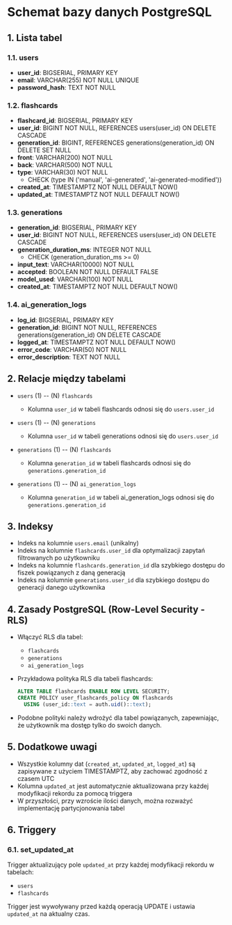 # Schemat bazy danych PostgreSQL

## 1. Lista tabel

### 1.1. users

- **user_id**: BIGSERIAL, PRIMARY KEY
- **email**: VARCHAR(255) NOT NULL UNIQUE
- **password_hash**: TEXT NOT NULL

### 1.2. flashcards

- **flashcard_id**: BIGSERIAL, PRIMARY KEY
- **user_id**: BIGINT NOT NULL, REFERENCES users(user_id) ON DELETE CASCADE
- **generation_id**: BIGINT, REFERENCES generations(generation_id) ON DELETE SET NULL
- **front**: VARCHAR(200) NOT NULL
- **back**: VARCHAR(500) NOT NULL
- **type**: VARCHAR(30) NOT NULL
  - CHECK (type IN ('manual', 'ai-generated', 'ai-generated-modified'))
- **created_at**: TIMESTAMPTZ NOT NULL DEFAULT NOW()
- **updated_at**: TIMESTAMPTZ NOT NULL DEFAULT NOW()

### 1.3. generations

- **generation_id**: BIGSERIAL, PRIMARY KEY
- **user_id**: BIGINT NOT NULL, REFERENCES users(user_id) ON DELETE CASCADE
- **generation_duration_ms**: INTEGER NOT NULL
  - CHECK (generation_duration_ms >= 0)
- **input_text**: VARCHAR(10000) NOT NULL
- **accepted**: BOOLEAN NOT NULL DEFAULT FALSE
- **model_used**: VARCHAR(100) NOT NULL
- **created_at**: TIMESTAMPTZ NOT NULL DEFAULT NOW()

### 1.4. ai_generation_logs

- **log_id**: BIGSERIAL, PRIMARY KEY
- **generation_id**: BIGINT NOT NULL, REFERENCES generations(generation_id) ON DELETE CASCADE
- **logged_at**: TIMESTAMPTZ NOT NULL DEFAULT NOW()
- **error_code**: VARCHAR(50) NOT NULL
- **error_description**: TEXT NOT NULL

## 2. Relacje między tabelami

- `users` (1) -- (N) `flashcards`

  - Kolumna `user_id` w tabeli flashcards odnosi się do `users.user_id`

- `users` (1) -- (N) `generations`

  - Kolumna `user_id` w tabeli generations odnosi się do `users.user_id`

- `generations` (1) -- (N) `flashcards`

  - Kolumna `generation_id` w tabeli flashcards odnosi się do `generations.generation_id`

- `generations` (1) -- (N) `ai_generation_logs`
  - Kolumna `generation_id` w tabeli ai_generation_logs odnosi się do `generations.generation_id`

## 3. Indeksy

- Indeks na kolumnie `users.email` (unikalny)
- Indeks na kolumnie `flashcards.user_id` dla optymalizacji zapytań filtrowanych po użytkowniku
- Indeks na kolumnie `flashcards.generation_id` dla szybkiego dostępu do fiszek powiązanych z daną generacją
- Indeks na kolumnie `generations.user_id` dla szybkiego dostępu do generacji danego użytkownika

## 4. Zasady PostgreSQL (Row-Level Security - RLS)

- Włączyć RLS dla tabel:

  - `flashcards`
  - `generations`
  - `ai_generation_logs`

- Przykładowa polityka RLS dla tabeli flashcards:

  ```sql
  ALTER TABLE flashcards ENABLE ROW LEVEL SECURITY;
  CREATE POLICY user_flashcards_policy ON flashcards
    USING (user_id::text = auth.uid()::text);
  ```

- Podobne polityki należy wdrożyć dla tabel powiązanych, zapewniając, że użytkownik ma dostęp tylko do swoich danych.

## 5. Dodatkowe uwagi

- Wszystkie kolumny dat (`created_at`, `updated_at`, `logged_at`) są zapisywane z użyciem TIMESTAMPTZ, aby zachować zgodność z czasem UTC
- Kolumna `updated_at` jest automatycznie aktualizowana przy każdej modyfikacji rekordu za pomocą triggera
- W przyszłości, przy wzroście ilości danych, można rozważyć implementację partycjonowania tabel

## 6. Triggery

### 6.1. set_updated_at

Trigger aktualizujący pole `updated_at` przy każdej modyfikacji rekordu w tabelach:

- `users`
- `flashcards`

Trigger jest wywoływany przed każdą operacją UPDATE i ustawia `updated_at` na aktualny czas.
